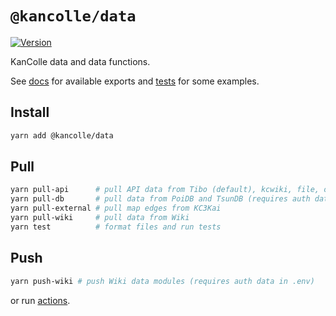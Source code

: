# `@kancolle/data`

[![Version](https://img.shields.io/npm/v/@kancolle/data.svg)](https://www.npmjs.com/package/@kancolle/data)

KanColle data and data functions.

See [docs](doc.md) for available exports and [tests](test/index.js) for some examples.

## Install

```sh
yarn add @kancolle/data
```

## Pull

```sh
yarn pull-api      # pull API data from Tibo (default), kcwiki, file, or URL
yarn pull-db       # pull data from PoiDB and TsunDB (requires auth data in .env)
yarn pull-external # pull map edges from KC3Kai
yarn pull-wiki     # pull data from Wiki
yarn test          # format files and run tests
```

## Push

```sh
yarn push-wiki # push Wiki data modules (requires auth data in .env)
```

or run [actions](https://github.com/kcwiki/kancolle-data/actions/workflows/build.yml).
